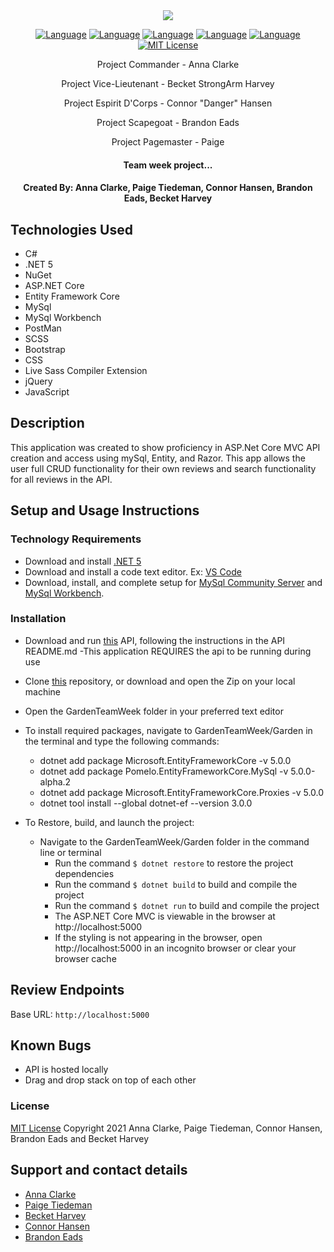 <div align="center">

<img src="Garden/wwwroot/img/GreenThumb.png">

[![Language][language-shield]][language-url]
[![Language][languageH-shield]][languageH-url]
[![Language][languageC-shield]][languageC-url]
[![Language][languageS-shield]][languageS-url]
[![Language][languageJ-shield]][languageJ-url]
[![MIT License][license-shield]][license-url]

Project Commander - Anna Clarke

Project Vice-Lieutenant - Becket StrongArm Harvey

Project Espirit D'Corps - Connor "Danger" Hansen

Project Scapegoat - Brandon Eads

Project Pagemaster - Paige

#### Team week project...

#### Created By: Anna Clarke, Paige Tiedeman, Connor Hansen, Brandon Eads, Becket Harvey

</div>

## Technologies Used

* C#
* .NET 5
* NuGet
* ASP.NET Core
* Entity Framework Core
* MySql
* MySql Workbench
* PostMan
* SCSS
* Bootstrap
* CSS
* Live Sass Compiler Extension
* jQuery
* JavaScript

## Description

This application was created to show proficiency in ASP.Net Core MVC API creation and access using mySql, Entity, and Razor. This app allows the user full CRUD functionality for their own reviews and search functionality for all reviews in the API.

## Setup and Usage Instructions

### Technology Requirements

* Download and install [.NET 5](https://dotnet.microsoft.com/download/dotnet/5.0)
* Download and install a code text editor. Ex: [VS Code](https://code.visualstudio.com/)
* Download, install, and complete setup for [MySql Community Server](https://dev.mysql.com/downloads/file/?id=484914) and [MySql Workbench](https://dev.mysql.com/downloads/file/?id=484391).

### Installation

* Download and run [this](https://github.com/paigetiedeman/Travel.Solution) API, following the instructions in the API README.md
  -This application REQUIRES the api to be running during use
* Clone [this](https://github.com/paigetiedeman/GardenTeamWeek) repository, or download and open the Zip on your local machine
* Open the GardenTeamWeek folder in your preferred text editor
* To install required packages, navigate to GardenTeamWeek/Garden in the terminal and type the following commands:
  - dotnet add package Microsoft.EntityFrameworkCore -v 5.0.0
  - dotnet add package Pomelo.EntityFrameworkCore.MySql -v 5.0.0-alpha.2
  - dotnet add package Microsoft.EntityFrameworkCore.Proxies -v 5.0.0
  - dotnet tool install --global dotnet-ef --version 3.0.0

* To Restore, build, and launch the project:
  - Navigate to the GardenTeamWeek/Garden folder in the command line or terminal
    - Run the command `$ dotnet restore` to restore the project dependencies
    - Run the command `$ dotnet build` to build and compile the project
    - Run the command `$ dotnet run` to build and compile the project
    - The ASP.NET Core MVC is viewable in the browser at http://localhost:5000 
    - If the styling is not appearing in the browser, open http://localhost:5000 in an incognito browser or clear your browser cache

## Review Endpoints

Base URL: `http://localhost:5000`


## Known Bugs

* API is hosted locally
* Drag and drop stack on top of each other

### License

[MIT License](https://opensource.org/licenses/MIT)
Copyright 2021 Anna Clarke, Paige Tiedeman, Connor Hansen, Brandon Eads and Becket Harvey

## Support and contact details

* [Anna Clarke](https://github.com/)
* [Paige Tiedeman](github.com/paigetiedeman) 
* [Becket Harvey](https://github.com/)
* [Connor Hansen](https://github.com/)
* [Brandon Eads](https://github.com/)


[license-shield]: https://img.shields.io/badge/License-MIT-blue
[license-url]: https://opensource.org/licenses/MIT
[language-shield]: https://img.shields.io/badge/Language-C%23-green
[language-url]: https://docs.microsoft.com/en-us/dotnet/csharp/
[LanguageH-shield]: https://img.shields.io/badge/Language-HTML-red
[LanguageH-url]: https://developer.mozilla.org/en-US/docs/Web/HTML
[LanguageC-shield]: https://img.shields.io/badge/Language-CSS-blueviolet
[LanguageC-url]: https://developer.mozilla.org/en-US/docs/Web/CSS
[LanguageS-shield]: https://img.shields.io/badge/Language-SCSS-ff69b4
[LanguageS-url]: https://sass-lang.com/documentation
[LanguageJ-shield]: https://img.shields.io/badge/Language-JavaScript-yellow
[LanguageJ-url]: https://sass-lang.com/documentation